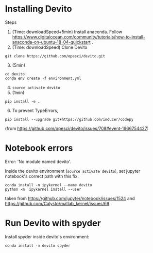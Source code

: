 ```
```
# Installing Devito

Steps
1. (Time: downloadSpeed+5min) Install anaconda. Follow https://www.digitalocean.com/community/tutorials/how-to-install-anaconda-on-ubuntu-18-04-quickstart .
2. (Time: downloadSpeed) Clone Devito 
```
git clone https://github.com/opesci/devito.git
```
3. (5min)
```
cd devito
conda env create -f environment.yml
```
4. `source activate devito`
5. (1min)
```
pip install -e .
```
6. To prevent TypeErrors, 
```
pip install --upgrade git+https://github.com/inducer/codepy
```
(from https://github.com/opesci/devito/issues/708#event-1966754427)

# Notebook errors

Error: 'No module named devito'.

Inside the devito environment (`source activate devito`), set jupyter notebook's correct path with this fix:
```
conda install -m ipykernel --name devito
python -m  ipykernel install --user
```
taken from https://github.com/jupyter/notebook/issues/1524 and https://github.com/Calysto/matlab_kernel/issues/68 .

# Run Devito with spyder

Install spyder inside devito's environment:
```
conda install -n devito spyder
```


